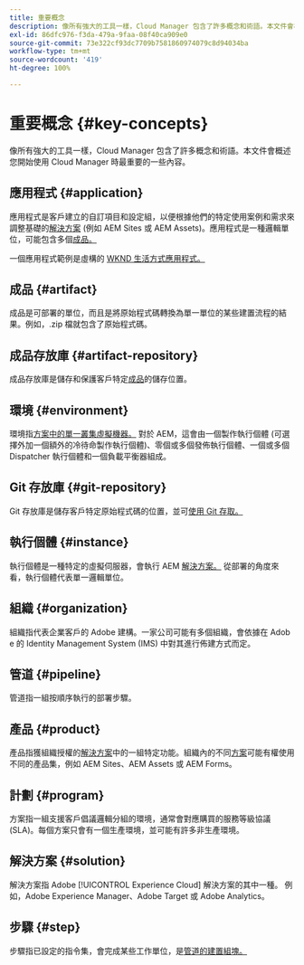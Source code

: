 ```yaml
---
title: 重要概念
description: 像所有強大的工具一樣，Cloud Manager 包含了許多概念和術語。本文件會概述您開始使用 Cloud Manager 時最重要的一些內容。
exl-id: 86dfc976-f3da-479a-9faa-08f40ca909e0
source-git-commit: 73e322cf93dc7709b7581860974079c8d94034ba
workflow-type: tm+mt
source-wordcount: '419'
ht-degree: 100%

---
```



# 重要概念 {#key-concepts}

像所有強大的工具一樣，Cloud Manager 包含了許多概念和術語。本文件會概述您開始使用 Cloud Manager 時最重要的一些內容。

## 應用程式 {#application}

應用程式是客戶建立的自訂項目和設定組，以便根據他們的特定使用案例和需求來調整基礎的[解決方案](#solution) (例如 AEM Sites 或 AEM Assets)。應用程式是一種邏輯單位，可能包含多個[成品。](#artifact)

一個應用程式範例是虛構的 [WKND 生活方式應用程式。](https://experienceleague.adobe.com/docs/experience-manager-learn/getting-started-wknd-tutorial-develop/overview.html)

## 成品 {#artifact}

成品是可部署的單位，而且是將原始程式碼轉換為單一單位的某些建置流程的結果。例如，.zip 檔就包含了原始程式碼。

## 成品存放庫 {#artifact-repository}

成品存放庫是儲存和保護客戶特定[成品](#artifact)的儲存位置。

## 環境 {#environment}

環境指[方案中的單一叢集虛擬機器。](#program) 對於 AEM，這會由一個製作執行個體 (可選擇外加一個額外的冷待命製作執行個體)、零個或多個發佈執行個體、一個或多個 Dispatcher 執行個體和一個負載平衡器組成。

## Git 存放庫 {#git-repository}

Git 存放庫是儲存客戶特定原始程式碼的位置，並可[使用 Git 存取。](https://git-scm.com)

## 執行個體 {#instance}

執行個體是一種特定的虛擬伺服器，會執行 AEM [解決方案。](#solution) 從部署的角度來看，執行個體代表單一邏輯單位。

## 組織 {#organization}

組織指代表企業客戶的 Adobe&#x200B; 建構。一家公司可能有多個組織，會依據在 Adob&#x200B;&#x200B;e 的 Identity Management System (IMS) 中對其進行佈建方式而定。

## 管道 {#pipeline}

管道指一組按順序執行的部署步驟。

## 產品 {#product}

產品指獲組織授權的[解決方案](#solution)中的一組特定功能。組織內的不同[方案](#program)可能有權使用不同的產品集，例如 AEM Sites、AEM Assets 或 AEM Forms。

## 計劃 {#program}

方案指一組支援客戶倡議邏輯分組的環境，通常會對應購買的服務等級協議 (SLA)。每個方案只會有一個生產環境，並可能有許多非生產環境。

## 解決方案 {#solution}

解決方案指 Adobe [!UICONTROL Experience Cloud] 解決方案的其中一種。 例如，Adobe Experience Manager、Adobe Target 或 Adobe Analytics。

## 步驟 {#step}

步驟指已設定的指令集，會完成某些工作單位，是[管道的建置組塊。](#pipeline)
